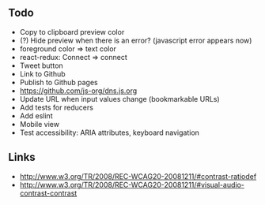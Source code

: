 ## Todo

* Copy to clipboard preview color
* (?) Hide preview when there is an error? (javascript error appears now)
* foreground color => text color
* react-redux: Connect => connect
* Tweet button
* Link to Github
* Publish to Github pages
* https://github.com/js-org/dns.js.org
* Update URL when input values change (bookmarkable URLs)
* Add tests for reducers
* Add eslint
* Mobile view
* Test accessibility: ARIA attributes, keyboard navigation



## Links

* http://www.w3.org/TR/2008/REC-WCAG20-20081211/#contrast-ratiodef
* http://www.w3.org/TR/2008/REC-WCAG20-20081211/#visual-audio-contrast-contrast
